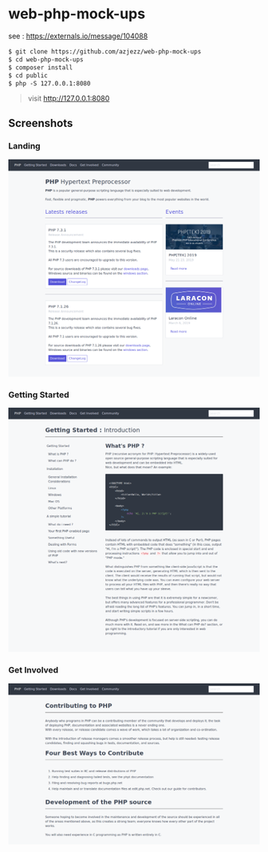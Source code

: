 # web-php-mock-ups

see : https://externals.io/message/104088

```console
$ git clone https://github.com/azjezz/web-php-mock-ups
$ cd web-php-mock-ups
$ composer install
$ cd public
$ php -S 127.0.0.1:8080
```
> visit http://127.0.0.1:8080

## Screenshots 
### Landing
![landing](https://github.com/azjezz/web-php-mock-ups/blob/master/screenshots/landing.png)

### Getting Started
![getting-started](https://github.com/azjezz/web-php-mock-ups/blob/master/screenshots/getting-started.png)

### Get Involved

![get-involved](https://github.com/azjezz/web-php-mock-ups/blob/master/screenshots/get-involved.png)
